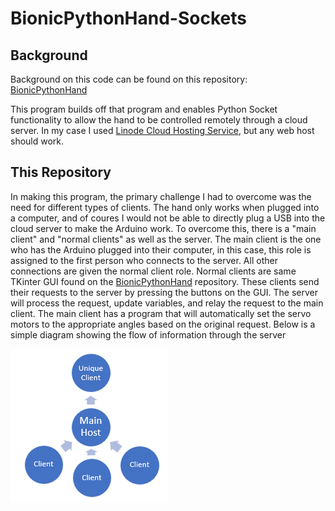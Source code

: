# BionicPythonHand-Sockets

## Background
Background on this code can be found on this repository: [BionicPythonHand](https://github.com/erick-sousa/BionicPythonHand)

This program builds off that program and enables Python Socket functionality to allow the hand to be controlled remotely through a cloud server. In my case I used [Linode Cloud Hosting Service](https://www.linode.com/lp/free-credit/?locationid=72487&msclkid=f866ba779de113854427db7b22d30395&utm_source=bing&utm_medium=cpc&utm_campaign=Linode%20-%20Brand%20-%20North%20America%20-%20DC&utm_term=linode&utm_content=Linode), but any web host should work. 

## This Repository 
In making this program, the primary challenge I had to overcome was the need for different types of clients. The hand only works when plugged into a computer, and of coures I would not be able to directly plug a USB into the cloud server to make the Arduino work. To overcome this, there is a "main client" and "normal clients" as well as the server. The main client is the one who has the Arduino plugged into their computer, in this case, this role is assigned to the first person who connects to the server. All other connections are given the normal client role. Normal clients are same TKinter GUI found on the [BionicPythonHand](https://github.com/erick-sousa/BionicPythonHand) repository. These clients send their requests to the server by pressing the buttons on the GUI. The server will process the request, update variables, and relay the request to the main client. The main client has a program that will automatically set the servo motors to the appropriate angles based on the original request. Below is a simple diagram showing the flow of information through the server

![Server Diagram](https://github.com/erick-sousa/BionicPythonHand-Sockets/blob/main/pictures/Server%20Diagram.png)
